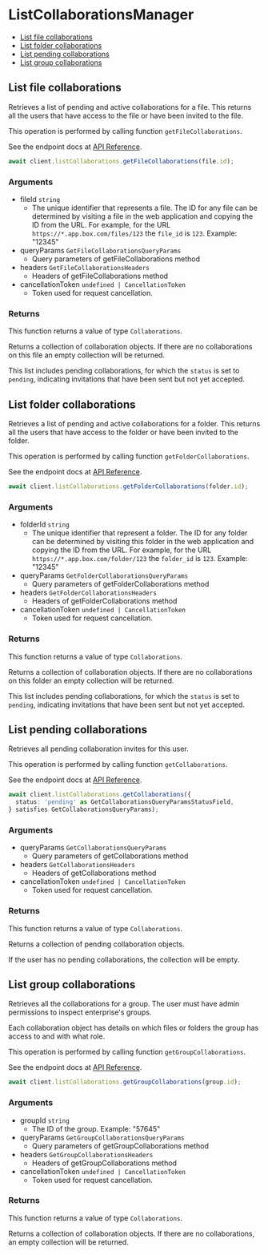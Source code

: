 # ListCollaborationsManager

- [List file collaborations](#list-file-collaborations)
- [List folder collaborations](#list-folder-collaborations)
- [List pending collaborations](#list-pending-collaborations)
- [List group collaborations](#list-group-collaborations)

## List file collaborations

Retrieves a list of pending and active collaborations for a
file. This returns all the users that have access to the file
or have been invited to the file.

This operation is performed by calling function `getFileCollaborations`.

See the endpoint docs at
[API Reference](https://developer.box.com/reference/get-files-id-collaborations/).

<!-- sample get_files_id_collaborations -->

```ts
await client.listCollaborations.getFileCollaborations(file.id);
```

### Arguments

- fileId `string`
  - The unique identifier that represents a file. The ID for any file can be determined by visiting a file in the web application and copying the ID from the URL. For example, for the URL `https://*.app.box.com/files/123` the `file_id` is `123`. Example: "12345"
- queryParams `GetFileCollaborationsQueryParams`
  - Query parameters of getFileCollaborations method
- headers `GetFileCollaborationsHeaders`
  - Headers of getFileCollaborations method
- cancellationToken `undefined | CancellationToken`
  - Token used for request cancellation.

### Returns

This function returns a value of type `Collaborations`.

Returns a collection of collaboration objects. If there are no
collaborations on this file an empty collection will be returned.

This list includes pending collaborations, for which the `status`
is set to `pending`, indicating invitations that have been sent but not
yet accepted.

## List folder collaborations

Retrieves a list of pending and active collaborations for a
folder. This returns all the users that have access to the folder
or have been invited to the folder.

This operation is performed by calling function `getFolderCollaborations`.

See the endpoint docs at
[API Reference](https://developer.box.com/reference/get-folders-id-collaborations/).

<!-- sample get_folders_id_collaborations -->

```ts
await client.listCollaborations.getFolderCollaborations(folder.id);
```

### Arguments

- folderId `string`
  - The unique identifier that represent a folder. The ID for any folder can be determined by visiting this folder in the web application and copying the ID from the URL. For example, for the URL `https://*.app.box.com/folder/123` the `folder_id` is `123`. Example: "12345"
- queryParams `GetFolderCollaborationsQueryParams`
  - Query parameters of getFolderCollaborations method
- headers `GetFolderCollaborationsHeaders`
  - Headers of getFolderCollaborations method
- cancellationToken `undefined | CancellationToken`
  - Token used for request cancellation.

### Returns

This function returns a value of type `Collaborations`.

Returns a collection of collaboration objects. If there are no
collaborations on this folder an empty collection will be returned.

This list includes pending collaborations, for which the `status`
is set to `pending`, indicating invitations that have been sent but not
yet accepted.

## List pending collaborations

Retrieves all pending collaboration invites for this user.

This operation is performed by calling function `getCollaborations`.

See the endpoint docs at
[API Reference](https://developer.box.com/reference/get-collaborations/).

<!-- sample get_collaborations -->

```ts
await client.listCollaborations.getCollaborations({
  status: 'pending' as GetCollaborationsQueryParamsStatusField,
} satisfies GetCollaborationsQueryParams);
```

### Arguments

- queryParams `GetCollaborationsQueryParams`
  - Query parameters of getCollaborations method
- headers `GetCollaborationsHeaders`
  - Headers of getCollaborations method
- cancellationToken `undefined | CancellationToken`
  - Token used for request cancellation.

### Returns

This function returns a value of type `Collaborations`.

Returns a collection of pending collaboration objects.

If the user has no pending collaborations, the collection
will be empty.

## List group collaborations

Retrieves all the collaborations for a group. The user
must have admin permissions to inspect enterprise's groups.

Each collaboration object has details on which files or
folders the group has access to and with what role.

This operation is performed by calling function `getGroupCollaborations`.

See the endpoint docs at
[API Reference](https://developer.box.com/reference/get-groups-id-collaborations/).

<!-- sample get_groups_id_collaborations -->

```ts
await client.listCollaborations.getGroupCollaborations(group.id);
```

### Arguments

- groupId `string`
  - The ID of the group. Example: "57645"
- queryParams `GetGroupCollaborationsQueryParams`
  - Query parameters of getGroupCollaborations method
- headers `GetGroupCollaborationsHeaders`
  - Headers of getGroupCollaborations method
- cancellationToken `undefined | CancellationToken`
  - Token used for request cancellation.

### Returns

This function returns a value of type `Collaborations`.

Returns a collection of collaboration objects. If there are no
collaborations, an empty collection will be returned.
